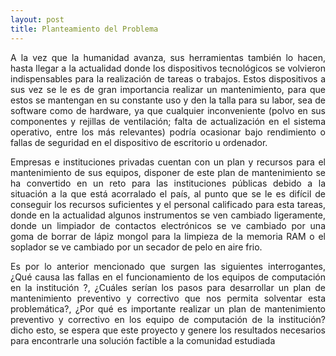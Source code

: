 ```yaml
---
layout: post
title: Planteamiento del Problema
---
```


<p style="text-align: justify">
    A la vez que la humanidad avanza, sus herramientas también lo hacen, hasta llegar a la actualidad donde los dispositivos tecnológicos se volvieron indispensables para la realización de tareas o trabajos. Estos dispositivos a sus vez se le es de gran importancia realizar un mantenimiento, para que estos se mantengan en su constante uso y den la talla para su labor, sea de software como de hardware, ya que cualquier inconveniente (polvo en sus componentes y rejillas de ventilación; falta de actualización en el sistema operativo, entre los más relevantes) podría ocasionar bajo rendimiento o fallas de seguridad en el dispositivo de escritorio u ordenador.
</p>

<p style="text-align: justify">
    Empresas e instituciones privadas cuentan con un plan y recursos para el mantenimiento de sus equipos, disponer de este plan de mantenimiento se ha convertido en un reto para las instituciones públicas debido a la situación a la que está acorralado el país, al punto que se le es difícil de conseguir los recursos suficientes y el personal calificado para esta tareas, donde en la actualidad algunos instrumentos se ven cambiado ligeramente, donde un limpiador de contactos electrónicos se ve cambiado por una goma de borrar de lápiz mongol para la limpieza de la memoria RAM o el soplador se ve cambiado por un secador de pelo en aire frio.
</p>

<p style="text-align: justify">
    Es por lo anterior mencionado que surgen las siguientes interrogantes, ¿Qué causa las fallas en el funcionamiento de los equipos de computación en la institución ?, ¿Cuáles serían los pasos para desarrollar un plan de mantenimiento preventivo y correctivo que nos permita solventar esta problemática?, ¿Por qué es importante realizar un plan de mantenimiento preventivo y correctivo en los equipo de computación de la institución? dicho esto, se espera que este proyecto y genere los resultados necesarios para encontrarle una solución factible a la comunidad estudiada
</p>